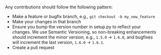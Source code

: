 Any contributions should follow the following pattern:

* Make a feature or bugfix branch, e.g., `git checkout -b my_new_feature`
* Make your changes in that branch
* Ensure you bump the version number in setup.py to reflect your changes. We use Semantic Versioning, so non-breaking enhancements should increment the minor version, e.g., `1.5.0` -> `1.6.0`, and bugfixes will increment the last version, `1.6.0` -> `1.6.1`.
* Create a pull request
